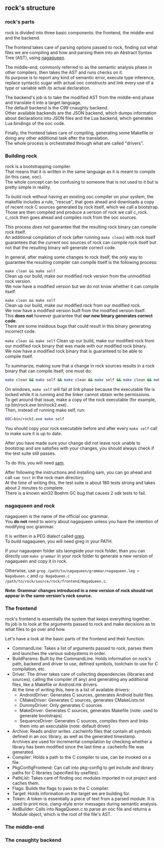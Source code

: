 ## rock's structure

### rock's parts

rock is divided into three basic components: the frontend, the middle-end and the backend.  

The frontend takes care of parsing options passed to rock, finding out what files we are compiling and how and parsing them into an Abstract Syntax Tree (AST), using [nagaqueen](https://github.com/ooc-lang/nagaqueen).  

The middle-end, commonly referred to as the semantic analysis phase in other compilers, then takes the AST and runs checks on it.  
Its purpose is to report any kind of semantic error, execute type inference, replace syntactic sugar with actual ooc constructs and link every use of a type or variable with its actual declaration.  

The backend's job is to take the modified AST from the middle-end phase and translate it into a target language.  
The default backend is the C99 cnaughty backend.  
Other available backends are the JSON backend, which dumps information about declarations into JSON files and the Lua backend, which generates Lua bindings of the ooc code.  

Finally, the frontend takes care of compiling, generating some Makefile or doing any other additional task after the translation.  
The whole process is orchestrated through what are called "drivers".  

### Building rock

rock is a bootstrapping compiler.  
That means that it is written in the same language as it is meant to compile (in this case, ooc).  
The whole concept can be confusing to someone that is not used to it but is pretty simple in reality.  

To build rock without having an existing ooc compiler on your system, the makefile includes a rule, "rescue", that goes ahead and downloads a copy of recent rock C sources generated by rock itself, which we call a bootstrap.  
Those are then compiled and produce a version of rock we call c_rock.  
c_rock then goes ahead and compiles rock from the ooc sources.  

This process _does not_ guarantee that the resulting rock binary can compile rock itself.  
An additional compilation of rock (after running `make clean`) with rock itself guarantees that the current ooc sources of rock can compile rock itself but not that the resulting binary will generate correct code.  

In general, after making some changes to rock itself, the _only_ way to guarantee the resulting compiler can compile itself is the following process:  

`make clean && make self`  
Clean up our build, make our modified rock version from the unmodified rock version.  
We now have a modified version but we do not know whether it can compile itself.  

`make clean && make self`  
Clean up our build, make our modified rock from our modified rock.  
We now have a modified version built from the modified version itself.  
This __does not__ however guarantee that __our new binary generates correct code__.  
There are some insidious bugs that could result in this binary generating incorrect code.  

`make clean && make self`
Clean up our build, make our modified rock from our modified rock binary that was made with our modified rock binary.  
We now have a modified rock binary that is guaranteed to be able to compile itself.  

To summarize, making sure that a change in rock sources results in a rock binary that can compile itself, one must do:  
```sh
make clean && make self && make clean && make self && make clean && make self
```

On windows, `make self` will fail at link phase because the executable file is locked while it is running and the linker cannot obtain write permissions.  
To get around that issue, make a copy of the rock executable (for example, cp bin/rock.exe bin/rock2.exe).  
Then, instead of running make self, run:  

```sh
OOC=bin/rock2.exe make self
```

You should copy your rock executable before and after every `make self` call to make sure it is up to date.  


After you have made sure your change did not leave rock unable to bootstrap and are satisfies with your changes, you should always check if the test suite still passes.  

To do this, you will need [sam](https://github.com/ooc-lang/sam).  

After following the instructions and installing sam, you can go ahead and call `sam test` in the rock main directory.  
At the time of writing this, the test suite is about 180 tests strong and takes about 2 minutes to complete.  
There is a known win32 Boehm GC bug that causes 2 sdk tests to fail.  

### nagaqueen and rock

nagaqueen is the name of the official ooc grammar.  
You __do not__ need to worry about nagaqueen unless you have the intention of modifying ooc grammar.  

It is written in a PEG dialect called [greg](https://github.com/ooc-lang/greg).  
To build nagaqueen, you will need greg in your PATH.  

If your nagauqeen folder sits laongside your rock folder, than you can directly use `make grammar` in your rock folder to generate a new version of nagaqueen and copy it in rock.  

Otherwise, use `greg /path/to/nagaqueen/grammar/nagaqueen.leg > NagaQueen.c` and `cp NagaQueen.c /path/to/rock/source/rock/frontend/NagaQueen.c`.  

__Note: Grammar changes introduced in a new version of rock should not appear in the same version's rock source.__  

### The frontend

rock's frontend is essentially the system that keeps everything together.  
Its job is to look at the arguments passed to rock and make decisions as to what files to go over and how.  

Let's have a look at the basic parts of the frontend and their function:  

- CommandLine: Takes a list of arguments passed to rock, parses them and launches the various subsystems in order.
- BuildParams: Built by the CommandLine. Holds information on rock's path, backend and driver to use, defined symbols, toolchain to use for C compilation, etc.  
- Driver: The driver takes care of collecting dependencies (libraries and sources), calling the compiler (if any) and generating any additional files, like a Makefile or Android.mk drivers.  
At the time of writing this, here is a list of available drivers:  
    * AndroidDriver: Generates C sources, generates Android build files.
    * CMakeDriver: Generates C sources, generates CMakeLists.txt
    * DummyDriver: Only generates C sources
    * MakeDriver: Generates C sources, generates Makefile (note: used to generate bootstraps)
    * SequenceDriver: Generates C sources, compiles them and links them into an executable (note: default driver)
- Archive: Reads and/or writes .cacheinfo files that contain all symbols defined in an ooc library, as well as the generated timestamp.  
Archives are used for incremental compilation by checking whether a library has been modified since the last time a .cacheinfo file was generated.  
- Compiler: Holds a path to the C compiler to use, can be invoked on a file.  
- PkgConfigFrontend: Can call into pkg-config to get include and library paths for C libraries (specified by usefiles).  
- PathList: Takes care of finding ooc modules imported in out project and caches them.
- Flags: Builds the flags to pass to the C compiler.
- Target: Holds information on the target we are building for.
- Token: A token is essentially a piece of text from a parsed module. It is used to print nice, clang-style error messages during semantic analysis.
- AstBuilder: Calls into NagaQueen.c to parse an ooc file and returns a Module object, which is the root of the file's AST.


### The middle-end

### The cnaughty backend
